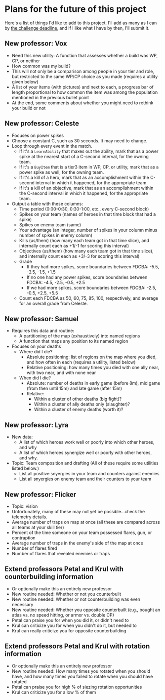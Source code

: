 
# Plans for the future of this project

Here's a list of things I'd like to add to this project.  I'll add as many
as I can by
[the challenge deadline](https://developer.vainglorygame.com/rules),
and if I like what I have by then, I'll submit it.

## New professor: Vox

 * Need this new utility:  A function that assesses whether a build was WP,
   CP, or neither
 * How common was my build?
 * This will not only be a comparison among people in your tier and role,
   but restricted to the same WP/CP choice as you made (requires a
   utility given below)
 * A list of your items (with pictures) and next to each, a progress bar
   of length proportional to how common the item was among the population
   mentioned in the previous bullet point
 * At the end, some comments about whether you might need to rethink your
   build or not

## New professor: Celeste

 * Focuses on power spikes
 * Choose a constant C, such as 30 seconds.  It may need to change.
 * Loop through every event in the match.
    * If it's a `LearnAbility` that maxes out the ability, mark that as a
      power spike at the nearest start of a C-second interval, for the
      owning team.
    * If it's a `BuyItem` that is a tier3 item in WP, CP, or utility, mark
      that as a power spike as well, for the owning team.
    * If it's a kill of a hero, mark that as an accomplishment within the
      C-second interval in which it happened, for the appropriate team.
    * If it's a kill of an objective, mark that as an accomplishment within
      the C-second interval in which it happened, for the appropriate team.
 * Output a table with these columns:
    * Time period (0:00-0:30, 0:30-1:00, etc., every C-second block)
    * Spikes on your team (names of heroes in that time block that had
      a spike)
    * Spikes on enemy team (same)
    * Your advantage (an integer, number of spikes in your column minus
      number of spikes in enemy column)
    * Kills (us/them) (how many each team got in that time slice), and
      internally count each as +1/-1 for scoring this interval)
    * Objectives (us/them) (how many each team got in that time slice), and
      internally count each as +3/-3 for scoring this interval)
    * Grade
       * If they had more spikes, score boundaries between FDCBA:
         -5.5, -3.5, -1.5, +1.5
       * If no one had any power spikes, score boundaries between FDCBA:
         -4.5, -2.5, -0.5, +2.5
       * If we had more spikes, score boundaries between FDCBA:
         -2.5, -0.5, +2.5, +5.5
    * Count each FDCBA as 50, 60, 75, 85, 100, respectively, and average
      for an overall grade from Celeste.

## New professor: Samuel

 * Requires this data and routine:
    * A partitioning of the map (exhaustively) into named regions
    * A function that maps any position to its named region
 * Focuses on your deaths
    * Where did I die?
       * Absolute positioning: list of regions on the map where you died,
         and how often in each (requires a utility, listed below)
       * Relative positioning: how many times you died with one ally near,
         with two near, and with none near
    * When did I die?
       * Absolute: number of deaths in early game (before 8m), mid game
         (from then until 15m) and late game (after 15m)
       * Relative:
          * Within a cluster of other deaths (big fight)?
          * Within a cluster of ally deaths only (slaughter)?
          * Within a cluster of enemy deaths (worth it)?

## New professor: Lyra

 * New data:
    * A list of which heroes work well or poorly into which other heroes,
      and why
    * A list of which heroes synergize well or poorly with other heroes,
      and why.
 * Topic: Team composition and drafting
   (All of these require some utilities listed below.)
    * List all positive snyergies in your team and counters against enemies
    * List all snyergies on enemy team and their counters to your team

## New professor: Flicker

 * Topic: vision
 * Unfortunately, many of these may not yet be possible...check the
   telemetry details.
 * Average number of traps on map at once (all these are compared across
   all teams at your skill tier)
 * Percent of the time someone on your team possessed flares, gun, or
   contraption
 * Average number of traps in the enemy's side of the map at once
 * Number of flares fired
 * Number of flares that revealed enemies or traps

## Extend professors Petal and Krul with counterbuilding information

 * Or optionally make this an entirely new professor
 * New routine needed:  Whether or not you counterbuilt
 * New routine needed:  Whether or not counterbuilding was even necessary
 * New routine needed:  Whether you opposite counterbuilt (e.g., bought an
   atlas vs. no speed hitting, or armor vs. double CP)
 * Petal can praise you for when you did it, or didn't need to
 * Krul can criticize you for when you didn't do it, but needed to
 * Krul can really criticize you for opposite counterbuilding

## Extend professors Petal and Krul with rotation information

 * Or optionally make this an entirely new professor
 * New routine needed:  How many times you rotated when you should have,
   and how many times you failed to rotate when you should have rotated
 * Petal can praise you for high % of siezing rotation opportunities
 * Krul can criticize you for a low % of them
